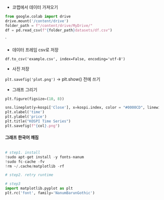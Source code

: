 - 코랩에서 데이터 가져오기
``` python
from google.colab import drive
drive.mount('/content/drive')
folder_path = f"/content/drive/MyDrive/"
df = pd.read_csv(f"{folder_path}datasets/df.csv")
```
`
- 데이터 프레임 csv로 저장

`df.to_csv('example.csv', index=False, encoding='utf-8')`
- 사진 저장

`plt.savefig('plot.png')`
→ plt.show() 전에 쓰기

- 그래프 그리기
```python
plt.figure(figsize=(10, 8))

sns.lineplot(y=kospi['Close'], x=kospi.index, color = "#0000CD", linewidth = 2)
plt.xlabel('time')
plt.ylabel('price')
plt.title("KOSPI Time Series")
plt.savefig(f"{col}.png")
```


#### 그래프 한국어 깨짐
```python

# step1. install
!sudo apt-get install -y fonts-nanum
!sudo fc-cache -fv
!rm ~/.cache/matplotlib -rf

# step2. retry runtime

# step3
import matplotlib.pyplot as plt
plt.rc('font', family='NanumBarunGothic')
``` 